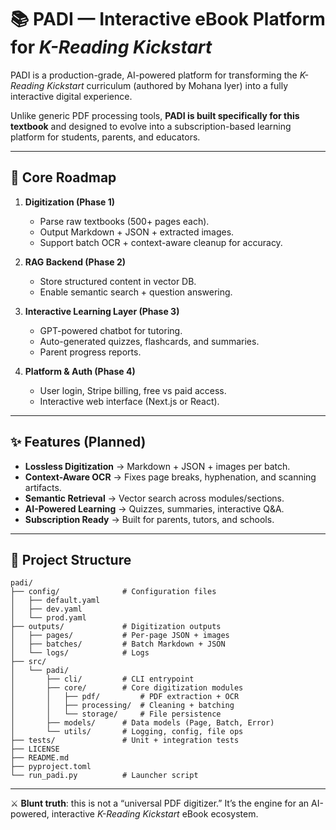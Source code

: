 # 📚 PADI — Interactive eBook Platform for *K-Reading Kickstart*

PADI is a production-grade, AI-powered platform for transforming the *K-Reading Kickstart* curriculum (authored by Mohana Iyer) into a fully interactive digital experience.  

Unlike generic PDF processing tools, **PADI is built specifically for this textbook** and designed to evolve into a subscription-based learning platform for students, parents, and educators.  

---

## 🚀 Core Roadmap

1. **Digitization (Phase 1)**  
   - Parse raw textbooks (500+ pages each).  
   - Output Markdown + JSON + extracted images.  
   - Support batch OCR + context-aware cleanup for accuracy.  

2. **RAG Backend (Phase 2)**  
   - Store structured content in vector DB.  
   - Enable semantic search + question answering.  

3. **Interactive Learning Layer (Phase 3)**  
   - GPT-powered chatbot for tutoring.  
   - Auto-generated quizzes, flashcards, and summaries.  
   - Parent progress reports.  

4. **Platform & Auth (Phase 4)**  
   - User login, Stripe billing, free vs paid access.  
   - Interactive web interface (Next.js or React).  

---

## ✨ Features (Planned)

- **Lossless Digitization** → Markdown + JSON + images per batch.  
- **Context-Aware OCR** → Fixes page breaks, hyphenation, and scanning artifacts.  
- **Semantic Retrieval** → Vector search across modules/sections.  
- **AI-Powered Learning** → Quizzes, summaries, interactive Q&A.  
- **Subscription Ready** → Built for parents, tutors, and schools.  

---

## 📂 Project Structure

```
padi/
├── config/              # Configuration files
│   ├── default.yaml
│   ├── dev.yaml
│   └── prod.yaml
├── outputs/             # Digitization outputs
│   ├── pages/           # Per-page JSON + images
│   ├── batches/         # Batch Markdown + JSON
│   └── logs/            # Logs
├── src/
│   └── padi/
│       ├── cli/         # CLI entrypoint
│       ├── core/        # Core digitization modules
│       │   ├── pdf/         # PDF extraction + OCR
│       │   ├── processing/  # Cleaning + batching
│       │   └── storage/     # File persistence
│       ├── models/      # Data models (Page, Batch, Error)
│       └── utils/       # Logging, config, file ops
├── tests/               # Unit + integration tests
├── LICENSE
├── README.md
├── pyproject.toml
└── run_padi.py          # Launcher script
```

---

⚔️ **Blunt truth**: this is not a “universal PDF digitizer.” It’s the engine for an AI-powered, interactive *K-Reading Kickstart* eBook ecosystem.  
